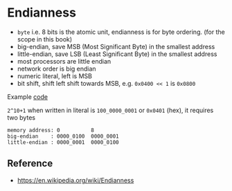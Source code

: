 # Endianness

- `byte` i.e. 8 bits is the atomic unit, endianness is for byte ordering. (for the scope in this book)
- big-endian, save MSB (Most Significant Byte) in the smallest address
- little-endian, save LSB (Least Significant Byte) in the smallest address
- most processors are little endian
- network order is big endian
- numeric literal, left is MSB
- bit shift, shift left shift towards MSB, e.g. `0x0400 << 1` is `0x0800`

Example [code](code/endianness.c)

`2^10+1` when written in literal is `100_0000_0001` or `0x0401` (hex), it requires two bytes

```text
memory address: 0          8
big-endian    : 0000_0100  0000_0001
little-endian : 0000_0001  0000_0100
```

## Reference

- https://en.wikipedia.org/wiki/Endianness